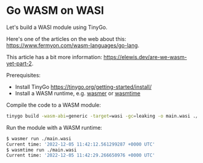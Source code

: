 # Go WASM on WASI

Let's build a WASI module using TinyGo.

Here's one of the articles on the web about this: https://www.fermyon.com/wasm-languages/go-lang.

This article has a bit more information: https://elewis.dev/are-we-wasm-yet-part-2.

Prerequisites:

- Install TinyGo https://tinygo.org/getting-started/install/
- Install a WASM runtime, e.g. [wasmer](https://docs.wasmer.io/ecosystem/wasmer/getting-started) or [wasmtime](https://github.com/bytecodealliance/wasmtime#installation)

Compile the code to a WASM module:

```sh
tinygo build -wasm-abi=generic -target=wasi -gc=leaking -o main.wasi ./main.go
```

Run the module with a WASM runtime:

```sh
$ wasmer run ./main.wasi
Current time: '2022-12-05 11:42:12.561299287 +0000 UTC'
$ wasmtime run ./main.wasi
Current time: '2022-12-05 11:42:29.266650976 +0000 UTC'
```
